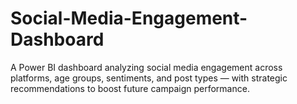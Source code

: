 # Social-Media-Engagement-Dashboard
A Power BI dashboard analyzing social media engagement across platforms, age groups, sentiments, and post types — with strategic recommendations to boost future campaign performance.
